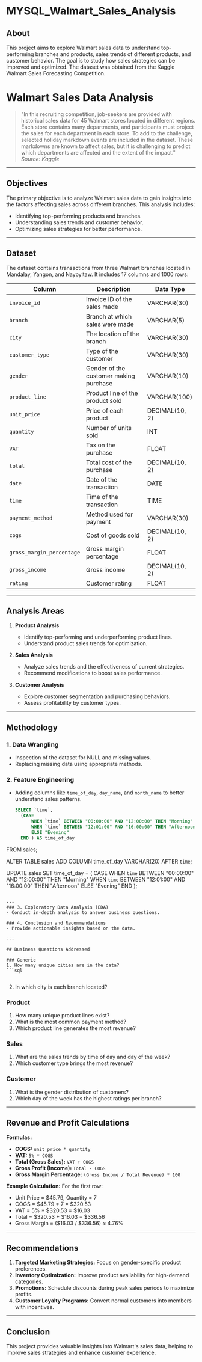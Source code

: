 # MYSQL_Walmart_Sales_Analysis

## About
This project aims to explore Walmart sales data to understand top-performing branches and products, sales trends of different products, and customer behavior. The goal is to study how sales strategies can be improved and optimized. The dataset was obtained from the Kaggle Walmart Sales Forecasting Competition.

# Walmart Sales Data Analysis

> "In this recruiting competition, job-seekers are provided with historical sales data for 45 Walmart stores located in different regions. Each store contains many departments, and participants must project the sales for each department in each store. To add to the challenge, selected holiday markdown events are included in the dataset. These markdowns are known to affect sales, but it is challenging to predict which departments are affected and the extent of the impact."  
> *Source: Kaggle*

---

## Objectives
The primary objective is to analyze Walmart sales data to gain insights into the factors affecting sales across different branches. This analysis includes:
- Identifying top-performing products and branches.
- Understanding sales trends and customer behavior.
- Optimizing sales strategies for better performance.

---

## Dataset
The dataset contains transactions from three Walmart branches located in Mandalay, Yangon, and Naypyitaw. It includes 17 columns and 1000 rows:

| Column                  | Description                                  | Data Type       |
|-------------------------|----------------------------------------------|-----------------|
| `invoice_id`            | Invoice ID of the sales made                | VARCHAR(30)     |
| `branch`                | Branch at which sales were made             | VARCHAR(5)      |
| `city`                  | The location of the branch                  | VARCHAR(30)     |
| `customer_type`         | Type of the customer                        | VARCHAR(30)     |
| `gender`                | Gender of the customer making purchase      | VARCHAR(10)     |
| `product_line`          | Product line of the product sold            | VARCHAR(100)    |
| `unit_price`            | Price of each product                       | DECIMAL(10, 2)  |
| `quantity`              | Number of units sold                        | INT             |
| `VAT`                   | Tax on the purchase                         | FLOAT           |
| `total`                 | Total cost of the purchase                  | DECIMAL(10, 2)  |
| `date`                  | Date of the transaction                     | DATE            |
| `time`                  | Time of the transaction                     | TIME            |
| `payment_method`        | Method used for payment                     | VARCHAR(30)     |
| `cogs`                  | Cost of goods sold                          | DECIMAL(10, 2)  |
| `gross_margin_percentage`| Gross margin percentage                    | FLOAT           |
| `gross_income`          | Gross income                                | DECIMAL(10, 2)  |
| `rating`                | Customer rating                             | FLOAT           |

---

## Analysis Areas

1. **Product Analysis**  
   - Identify top-performing and underperforming product lines.
   - Understand product sales trends for optimization.
   
2. **Sales Analysis**  
   - Analyze sales trends and the effectiveness of current strategies.
   - Recommend modifications to boost sales performance.

3. **Customer Analysis**  
   - Explore customer segmentation and purchasing behaviors.
   - Assess profitability by customer types.

---

## Methodology

### 1. Data Wrangling
- Inspection of the dataset for NULL and missing values.
- Replacing missing data using appropriate methods.
  
### 2. Feature Engineering
- Adding columns like `time_of_day`, `day_name`, and `month_name` to better understand sales patterns.
  ```sql
  SELECT `time`,
	(CASE
		WHEN `time` BETWEEN "00:00:00" AND "12:00:00" THEN "Morning"
		WHEN `time` BETWEEN "12:01:00" AND "16:00:00" THEN "Afternoon"
		ELSE "Evening"
    END ) AS time_of_day
FROM sales;

ALTER TABLE sales 
ADD COLUMN time_of_day VARCHAR(20) AFTER `time`;

UPDATE sales
SET time_of_day = ( CASE
		WHEN `time` BETWEEN "00:00:00" AND "12:00:00" THEN "Morning"
		WHEN `time` BETWEEN "12:01:00" AND "16:00:00" THEN "Afternoon"
		ELSE "Evening"
    END );
  ```

---
### 3. Exploratory Data Analysis (EDA)
- Conduct in-depth analysis to answer business questions.

### 4. Conclusion and Recommendations
- Provide actionable insights based on the data.

---

## Business Questions Addressed

### Generic
1. How many unique cities are in the data?
  ```sql


   ```
2. In which city is each branch located?

### Product
1. How many unique product lines exist?
2. What is the most common payment method?
3. Which product line generates the most revenue?

### Sales
1. What are the sales trends by time of day and day of the week?
2. Which customer type brings the most revenue?

### Customer
1. What is the gender distribution of customers?
2. Which day of the week has the highest ratings per branch?

---

## Revenue and Profit Calculations

**Formulas:**
- **COGS:** `unit_price * quantity`  
- **VAT:** `5% * COGS`  
- **Total (Gross Sales):** `VAT + COGS`  
- **Gross Profit (Income):** `Total - COGS`  
- **Gross Margin Percentage:** `(Gross Income / Total Revenue) * 100`

**Example Calculation:**
For the first row:  
- Unit Price = $45.79, Quantity = 7  
- COGS = $45.79 * 7 = $320.53  
- VAT = 5% * $320.53 = $16.03  
- Total = $320.53 + $16.03 = $336.56  
- Gross Margin = ($16.03 / $336.56) ≈ 4.76%

---

## Recommendations
1. **Targeted Marketing Strategies:** Focus on gender-specific product preferences.
2. **Inventory Optimization:** Improve product availability for high-demand categories.
3. **Promotions:** Schedule discounts during peak sales periods to maximize profits.
4. **Customer Loyalty Programs:** Convert normal customers into members with incentives.

---

## Conclusion
This project provides valuable insights into Walmart's sales data, helping to improve sales strategies and enhance customer experience.
